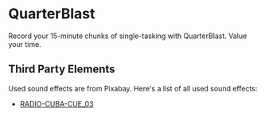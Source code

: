 # QuarterBlast

Record your 15-minute chunks of single-tasking with QuarterBlast. Value your time.

## Third Party Elements

Used sound effects are from Pixabay. Here's a list of all used sound effects:

-   [RADIO-CUBA-CUE_03](https://pixabay.com/sound-effects/radio-cuba-cue-03-106715/)

